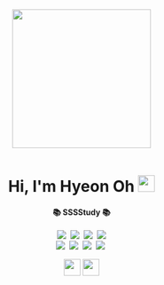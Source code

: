 <div align="center" >
  <img src="https://ohhyeonn.github.io/ohhyeonn/top.png" width="100%" height="10" />
  <img src="https://ohhyeonn.github.io/ohhyeonn/loveit.gif" width="250" height="250" />
  <img src="https://ohhyeonn.github.io/ohhyeonn/bottom.png" width="100%" height="10" />
</div>


<h1 align="center" > Hi, I'm Hyeon Oh <img src="https://ohhyeonn.github.io/ohhyeonn/hi.gif" height="30" > </h1>

<h4 align="center">📚 SSSStudy 📚</h4> 
<p align="center">
  <a href="https://github.com/ohhyeonn"><img src="https://img.shields.io/badge/-HTML/CSS/ES6-yellow"/></a>&nbsp
  <a href="https://github.com/ohhyeonn"><img src="https://img.shields.io/badge/-JAVA-orange?logo=JAVA"/></a>&nbsp
  <a href="https://github.com/ohhyeonn"><img src="https://img.shields.io/badge/-SpringBoots-navy?logo=springboot"/></a>&nbsp
  <a href="https://github.com/ohhyeonn"><img src="https://img.shields.io/badge/-MyBatis-red"/></a>
 <br>
  <a href="https://github.com/ohhyeonn"><img src="https://img.shields.io/badge/-MySQL-blue?"/></a>&nbsp
  <a href="https://github.com/ohhyeonn"><img src="https://img.shields.io/badge/-Oracle-black?logo=Oracle"/></a>&nbsp
  <a href="https://github.com/ohhyeonn"><img src="https://img.shields.io/badge/-React-blue?logo=React"/></a>&nbsp
  <a href="https://github.com/ohhyeonn"><img src="https://img.shields.io/badge/-Thymeleaf-green?logo=thymeleaf"/></a>&nbsp

 </p>
  
<div align="center">
   <a href="https://velog.io/@hyunong2/about" ><img src="https://ohhyeonn.github.io/ohhyeonn/news.gif" width="30" ></a> <a href="https://velog.io/@hyunong2/about" > <img src="https://ohhyeonn.github.io/ohhyeonn/ohhyeon.png"  height="30" /></a>
  <br/>
  <br/>
</div>



<!---
ohhyeonn/ohhyeonn is a ✨ special ✨ repository because its `README.md` (this file) appears on your GitHub profile.
You can click the Preview link to take a look at your changes.
--->
<!--

- 동글뱅이

**강조**

~~취소~~

# 제목1
## 제목2
### 제목3
#### 제목4
##### 제목5
###### 제목6

```js
function aaa(){

  console.log("ddd");
}


aaa();

```

[링크](링크주소)

* ㄴㄴㄴ
  * ㅋㅋㅋ
    * ㄷㄷㄷㄷ
    * ㅊㅊㅊㅊ


> 인용구문 넣기가능 -서현오-


|이름|나이|성별|사는곳|특기|
|---|---|---|---|---|
|서현오|29|남자|서울|특기



https://gist.github.com/rxaviers/7360908

emoji icons link!!


github 의 permalink 활용!!!
--!>

